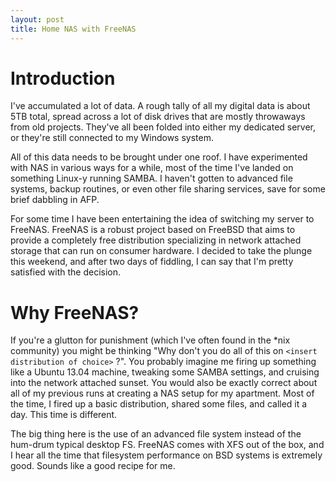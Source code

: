 ```yaml
---
layout: post
title: Home NAS with FreeNAS
---
```


# Introduction

I've accumulated a lot of data.  A rough tally of all my digital data is about 5TB total, spread across a lot of disk drives that are mostly throwaways from old projects.  They've all been folded into either my dedicated server, or they're still connected to my Windows system.

All of this data needs to be brought under one roof.  I have experimented with NAS in various ways for a while, most of the time I've landed on something Linux-y running SAMBA.  I haven't gotten to advanced file systems, backup routines, or even other file sharing services, save for some brief dabbling in AFP.

For some time I have been entertaining the idea of switching my server to FreeNAS.  FreeNAS is a robust project based on FreeBSD that aims to provide a completely free distribution specializing in network attached storage that can run on consumer hardware.  I decided to take the plunge this weekend, and after two days of fiddling, I can say that I'm pretty satisfied with the decision.

# Why FreeNAS?

If you're a glutton for punishment (which I've often found in the *nix community) you might be thinking "Why don't you do all of this on `<insert distribution of choice>` ?".  You probably imagine me firing up something like a Ubuntu 13.04 machine, tweaking some SAMBA settings, and cruising into the network attached sunset.  You would also be exactly correct about all of my previous runs at creating a NAS setup for my apartment.  Most of the time, I fired up a basic distribution, shared some files, and called it a day.  This time is different.

The big thing here is the use of an advanced file system instead of the hum-drum typical desktop FS.  FreeNAS comes with XFS out of the box, and I hear all the time that filesystem performance on BSD systems is extremely good.  Sounds like a good recipe for me.


